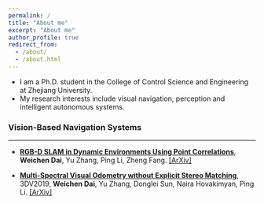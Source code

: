 ```yaml
---
permalink: /
title: "About me"
excerpt: "About me"
author_profile: true
redirect_from: 
  - /about/
  - /about.html
---
```


* I am a Ph.D. student in the College of Control Science and Engineering at Zhejiang University.
* My research interests include visual navigation, perception and intelligent autonomous systems.


### Vision-Based Navigation Systems

------

* **[RGB-D SLAM in Dynamic Environments Using Point Correlations](http://weichnn.github.io/publication/DSLAM)**,
**Weichen Dai**, Yu Zhang, Ping Li, Zheng Fang. [[ArXiv]](https://arxiv.org/pdf/1811.03217)

* **[Multi-Spectral Visual Odometry without Explicit Stereo Matching](http://weichnn.github.io/publication/3DV2019)**, 3DV2019,
**Weichen Dai**, Yu Zhang, Donglei Sun, Naira Hovakimyan, Ping Li. [[ArXiv]](https://arxiv.org/pdf/1908.08814.pdf)
